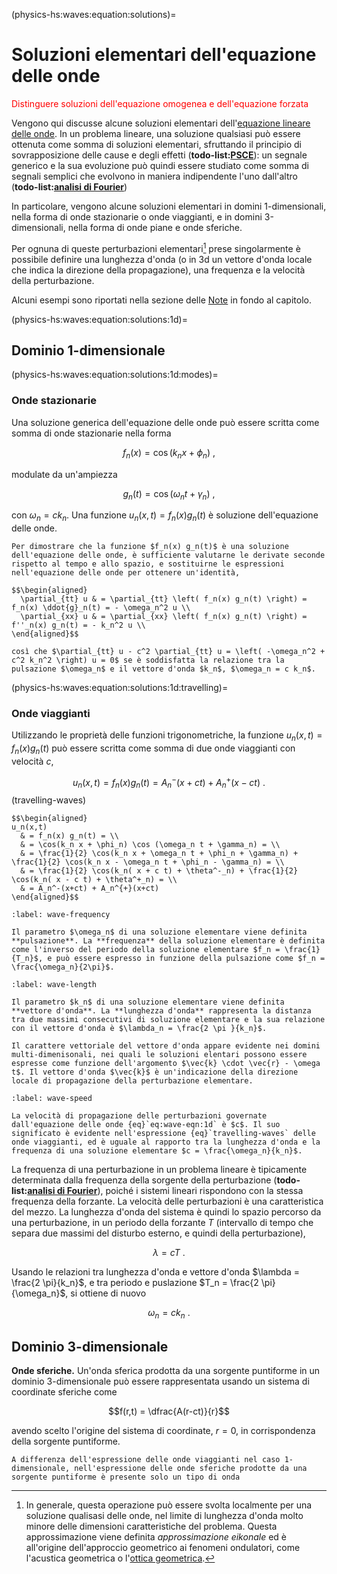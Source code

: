 (physics-hs:waves:equation:solutions)=
# Soluzioni elementari dell'equazione delle onde

<span style="color:red">Distinguere soluzioni dell'equazione omogenea e dell'equazione forzata</span>

Vengono qui discusse alcune soluzioni elementari dell'[equazione lineare delle onde](physics-hs:waves:equation:example). In un problema lineare, una soluzione qualsiasi può essere ottenuta come somma di soluzioni elementari, sfruttando il principio di sovrapposizione delle cause e degli effetti (**todo-list:**[**PSCE**](physics-hs:todo:psce)): un segnale generico e la sua evoluzione può quindi essere studiato come somma di segnali semplici che evolvono in maniera indipendente l'uno dall'altro (**todo-list:**[**analisi di Fourier**](physics-hs:todo:fourier))

In particolare, vengono alcune soluzioni elementari in domini 1-dimensionali, nella forma di onde stazionarie o onde viaggianti, e in domini 3-dimensionali, nella forma di onde piane e onde sferiche.

Per ognuna di queste perturbazioni elementari[^eikonal-approx] prese singolarmente è possibile definire una lunghezza d'onda (o in 3d un vettore d'onda locale che indica la direzione della propagazione), una frequenza e la velocità della perturbazione.

Alcuni esempi sono riportati nella sezione delle [Note](physics-hs:waves:notes) in fondo al capitolo.

(physics-hs:waves:equation:solutions:1d)=
## Dominio 1-dimensionale

(physics-hs:waves:equation:solutions:1d:modes)=
### Onde stazionarie
 Una soluzione generica dell'equazione delle onde può essere scritta come somma di onde stazionarie nella forma

$$f_n(x) = \cos(k_n x + \phi_n) \ ,$$

modulate da un'ampiezza

$$g_n(t) = \cos(\omega_n t + \gamma_n) \ ,$$

con $\omega_n = c k_n$. Una funzione $u_n(x,t) = f_n(x) g_n(t)$ è soluzione dell'equazione delle onde.

```{dropdown} Dimostrazione
Per dimostrare che la funzione $f_n(x) g_n(t)$ è una soluzione dell'equazione delle onde, è sufficiente valutarne le derivate seconde rispetto al tempo e allo spazio, e sostituirne le espressioni nell'equazione delle onde per ottenere un'identità,

$$\begin{aligned}
  \partial_{tt} u & = \partial_{tt} \left( f_n(x) g_n(t) \right) = f_n(x) \ddot{g}_n(t) = - \omega_n^2 u \\
  \partial_{xx} u & = \partial_{xx} \left( f_n(x) g_n(t) \right) = f''_n(x) g_n(t) = - k_n^2 u \\
\end{aligned}$$

così che $\partial_{tt} u - c^2 \partial_{tt} u = \left( -\omega_n^2 + c^2 k_n^2 \right) u = 0$ se è soddisfatta la relazione tra la pulsazione $\omega_n$ e il vettore d'onda $k_n$, $\omega_n = c k_n$.
```

(physics-hs:waves:equation:solutions:1d:travelling)=
### Onde viaggianti
Utilizzando le proprietà delle funzioni trigonometriche, la funzione $u_n(x,t) = f_{n}(x) g_n(t)$ può essere scritta come somma di due onde viaggianti con velocità $c$,

$$u_n(x,t) = f_n(x) g_n(t) = A_n^{-}(x+ct) + A_n^{+}(x-ct) \ .$$ (travelling-waves)

```{dropdown} Dimostrazione
$$\begin{aligned}
u_n(x,t) 
  & = f_n(x) g_n(t) = \\
  & = \cos(k_n x + \phi_n) \cos (\omega_n t + \gamma_n) = \\
  & = \frac{1}{2} \cos(k_n x + \omega_n t + \phi_n + \gamma_n) + \frac{1}{2} \cos(k_n x - \omega_n t + \phi_n - \gamma_n) = \\
  & = \frac{1}{2} \cos(k_n( x + c t) + \theta^-_n) + \frac{1}{2} \cos(k_n( x - c t) + \theta^+_n) = \\
  & = A_n^-(x+ct) + A_n^{+}(x+ct)
\end{aligned}$$
```

```{prf:definition} Pulsazione $\omega_n$ e frequenza $f_n$
:label: wave-frequency

Il parametro $\omega_n$ di una soluzione elementare viene definita **pulsazione**. La **frequenza** della soluzione elementare è definita come l'inverso del periodo della soluzione elementare $f_n = \frac{1}{T_n}$, e può essere espresso in funzione della pulsazione come $f_n = \frac{\omega_n}{2\pi}$.

```
```{prf:definition} Vettore d'onda $k_n$ e lunghezza d'onda $\lambda_n$
:label: wave-length

Il parametro $k_n$ di una soluzione elementare viene definita **vettore d'onda**. La **lunghezza d'onda** rappresenta la distanza tra due massimi consecutivi di soluzione elementare e la sua relazione con il vettore d'onda è $\lambda_n = \frac{2 \pi }{k_n}$.

Il carattere vettoriale del vettore d'onda appare evidente nei domini multi-dimenisonali, nei quali le soluzioni elentari possono essere espresse come funzione dell'argomento $\vec{k} \cdot \vec{r} - \omega t$. Il vettore d'onda $\vec{k}$ è un'indicazione della direzione locale di propagazione della perturbazione elementare.

```
```{prf:definition} Velocità di propagazione delle perturbazioni
:label: wave-speed

La velocità di propagazione delle perturbazioni governate dall'equazione delle onde {eq}`eq:wave-eqn:1d` è $c$. Il suo significato è evidente nell'espressione {eq}`travelling-waves` delle onde viaggianti, ed è uguale al rapporto tra la lunghezza d'onda e la frequenza di una soluzione elementare $c = \frac{\omega_n}{k_n}$.

```

La frequenza di una perturbazione in un problema lineare è tipicamente determinata dalla frequenza della sorgente della perturbazione (**todo-list:**[**analisi di Fourier**](physics-hs:todo:fourier)), poiché i sistemi lineari rispondono con la stessa frequenza della forzante. La velocità delle perturbazioni è una caratteristica del mezzo. La lunghezza d'onda del sistema è quindi lo spazio percorso da una perturbazione, in un periodo della forzante $T$ (intervallo di tempo che separa due massimi del disturbo esterno, e quindi della perturbazione),

$$\lambda = c T \ .$$

Usando le relazioni tra lunghezza d'onda e vettore d'onda $\lambda = \frac{2 \pi}{k_n}$, e tra periodo e puslazione $T_n = \frac{2 \pi}{\omega_n}$, si ottiene di nuovo

$$\omega_n = c k_n \ .$$


## Dominio 3-dimensionale

[^eikonal-approx]: In generale, questa operazione può essere svolta localmente per una soluzione qualisasi delle onde, nel limite di lunghezza d'onda molto minore delle dimensioni caratteristiche del problema. Questa approssimazione viene definita *approssimazione eikonale* ed è all'origine dell'approccio geometrico ai fenomeni ondulatori, come l'acustica geometrica o l'[ottica geometrica](physics-hs:waves:optics:geometric).

<!--
### Frequenza, lunghezza d'onda e relazione con velocità di propagazione della perturbazione
-->


**Onde sferiche.** Un'onda sferica prodotta da una sorgente puntiforme in un dominio 3-dimensionale può essere rappresentata usando un sistema di coordinate sferiche come

  $$f(r,t) = \dfrac{A(r-ct)}{r}$$

avendo scelto l'origine del sistema di coordinate, $r=0$, in corrispondenza della sorgente puntiforme.

```{admonition} Causalità e direzione di propagazione delle perturbazioni
A differenza dell'espressione delle onde viaggianti nel caso 1-dimensionale, nell'espressione delle onde sferiche prodotte da una sorgente puntiforme è presente solo un tipo di onda
```
